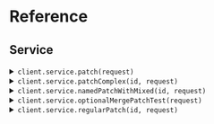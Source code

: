 # Reference
## Service
<details><summary><code>client.service.patch(request)</code></summary>
<dl>
<dd>

#### 🔌 Usage

<dl>
<dd>

<dl>
<dd>

```java
client.service().patch(
    PatchProxyRequest
        .builder()
        .application("application")
        .requireAuth(true)
        .build()
);
```
</dd>
</dl>
</dd>
</dl>

#### ⚙️ Parameters

<dl>
<dd>

<dl>
<dd>

**application:** `Optional<String>` 
    
</dd>
</dl>

<dl>
<dd>

**requireAuth:** `Optional<Boolean>` 
    
</dd>
</dl>
</dd>
</dl>


</dd>
</dl>
</details>

<details><summary><code>client.service.patchComplex(id, request)</code></summary>
<dl>
<dd>

#### 📝 Description

<dl>
<dd>

<dl>
<dd>

Update with JSON merge patch - complex types.
This endpoint demonstrates the distinction between:
- optional<T> fields (can be present or absent, but not null)
- optional<nullable<T>> fields (can be present, absent, or null)
</dd>
</dl>
</dd>
</dl>

#### 🔌 Usage

<dl>
<dd>

<dl>
<dd>

```java
client.service().patchComplex(
    id,
    PatchComplexRequest
        .builder()
        .name("name")
        .age(1)
        .active(true)
        .metadata(
            new HashMap<String, Object>() {{
                put("metadata", new 
                HashMap<String, Object>() {{put("key", "value");
                }});
            }}
        )
        .tags(
            Optional.of(
                Arrays.asList("tags", "tags")
            )
        )
        .email("email")
        .nickname("nickname")
        .bio("bio")
        .profileImageUrl("profileImageUrl")
        .settings(
            new HashMap<String, Object>() {{
                put("settings", new 
                HashMap<String, Object>() {{put("key", "value");
                }});
            }}
        )
        .build()
);
```
</dd>
</dl>
</dd>
</dl>

#### ⚙️ Parameters

<dl>
<dd>

<dl>
<dd>

**id:** `String` 
    
</dd>
</dl>

<dl>
<dd>

**name:** `Optional<String>` 
    
</dd>
</dl>

<dl>
<dd>

**age:** `Optional<Integer>` 
    
</dd>
</dl>

<dl>
<dd>

**active:** `Optional<Boolean>` 
    
</dd>
</dl>

<dl>
<dd>

**metadata:** `Optional<Map<String, Object>>` 
    
</dd>
</dl>

<dl>
<dd>

**tags:** `Optional<List<String>>` 
    
</dd>
</dl>

<dl>
<dd>

**email:** `Optional<String>` 
    
</dd>
</dl>

<dl>
<dd>

**nickname:** `Optional<String>` 
    
</dd>
</dl>

<dl>
<dd>

**bio:** `Optional<String>` 
    
</dd>
</dl>

<dl>
<dd>

**profileImageUrl:** `Optional<String>` 
    
</dd>
</dl>

<dl>
<dd>

**settings:** `Optional<Map<String, Object>>` 
    
</dd>
</dl>
</dd>
</dl>


</dd>
</dl>
</details>

<details><summary><code>client.service.namedPatchWithMixed(id, request)</code></summary>
<dl>
<dd>

#### 📝 Description

<dl>
<dd>

<dl>
<dd>

Named request with mixed optional/nullable fields and merge-patch content type.
This should trigger the NPE issue when optional fields aren't initialized.
</dd>
</dl>
</dd>
</dl>

#### 🔌 Usage

<dl>
<dd>

<dl>
<dd>

```java
client.service().namedPatchWithMixed(
    id,
    NamedMixedPatchRequest
        .builder()
        .appId("appId")
        .instructions("instructions")
        .active(true)
        .build()
);
```
</dd>
</dl>
</dd>
</dl>

#### ⚙️ Parameters

<dl>
<dd>

<dl>
<dd>

**id:** `String` 
    
</dd>
</dl>

<dl>
<dd>

**appId:** `Optional<String>` 
    
</dd>
</dl>

<dl>
<dd>

**instructions:** `Optional<String>` 
    
</dd>
</dl>

<dl>
<dd>

**active:** `Optional<Boolean>` 
    
</dd>
</dl>
</dd>
</dl>


</dd>
</dl>
</details>

<details><summary><code>client.service.optionalMergePatchTest(request)</code></summary>
<dl>
<dd>

#### 📝 Description

<dl>
<dd>

<dl>
<dd>

Test endpoint to verify Optional field initialization and JsonSetter with Nulls.SKIP.
This endpoint should:
1. Not NPE when fields are not provided (tests initialization)
2. Not NPE when fields are explicitly null in JSON (tests Nulls.SKIP)
</dd>
</dl>
</dd>
</dl>

#### 🔌 Usage

<dl>
<dd>

<dl>
<dd>

```java
client.service().optionalMergePatchTest(
    OptionalMergePatchRequest
        .builder()
        .requiredField("requiredField")
        .optionalString("optionalString")
        .optionalInteger(1)
        .optionalBoolean(true)
        .nullableString("nullableString")
        .build()
);
```
</dd>
</dl>
</dd>
</dl>

#### ⚙️ Parameters

<dl>
<dd>

<dl>
<dd>

**requiredField:** `String` 
    
</dd>
</dl>

<dl>
<dd>

**optionalString:** `Optional<String>` 
    
</dd>
</dl>

<dl>
<dd>

**optionalInteger:** `Optional<Integer>` 
    
</dd>
</dl>

<dl>
<dd>

**optionalBoolean:** `Optional<Boolean>` 
    
</dd>
</dl>

<dl>
<dd>

**nullableString:** `Optional<String>` 
    
</dd>
</dl>
</dd>
</dl>


</dd>
</dl>
</details>

<details><summary><code>client.service.regularPatch(id, request)</code></summary>
<dl>
<dd>

#### 📝 Description

<dl>
<dd>

<dl>
<dd>

Regular PATCH endpoint without merge-patch semantics
</dd>
</dl>
</dd>
</dl>

#### 🔌 Usage

<dl>
<dd>

<dl>
<dd>

```java
client.service().regularPatch(
    id,
    RegularPatchRequest
        .builder()
        .field1("field1")
        .field2(1)
        .build()
);
```
</dd>
</dl>
</dd>
</dl>

#### ⚙️ Parameters

<dl>
<dd>

<dl>
<dd>

**id:** `String` 
    
</dd>
</dl>

<dl>
<dd>

**field1:** `Optional<String>` 
    
</dd>
</dl>

<dl>
<dd>

**field2:** `Optional<Integer>` 
    
</dd>
</dl>
</dd>
</dl>


</dd>
</dl>
</details>
